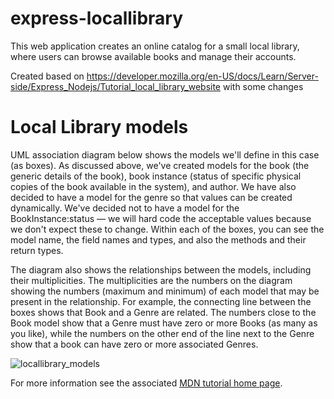 # express-locallibrary
This web application creates an online catalog for a small local library, where users can browse available books and manage their accounts.

Created based on https://developer.mozilla.org/en-US/docs/Learn/Server-side/Express_Nodejs/Tutorial_local_library_website with some changes

# Local Library models

UML association diagram below shows the models we'll define in this case (as boxes). As discussed above, we've created models for the book (the generic details of the book), book instance (status of specific physical copies of the book available in the system), and author. We have also decided to have a model for the genre so that values can be created dynamically. We've decided not to have a model for the BookInstance:status — we will hard code the acceptable values because we don't expect these to change. Within each of the boxes, you can see the model name, the field names and types, and also the methods and their return types.

The diagram also shows the relationships between the models, including their multiplicities. The multiplicities are the numbers on the diagram showing the numbers (maximum and minimum) of each model that may be present in the relationship. For example, the connecting line between the boxes shows that Book and a Genre are related. The numbers close to the Book model show that a Genre must have zero or more Books (as many as you like), while the numbers on the other end of the line next to the Genre show that a book can have zero or more associated Genres.

![locallibrary_models](https://user-images.githubusercontent.com/92204505/166867483-af7b5ae9-5f13-44a7-a5b1-1b6fd4d57eaf.png)

For more information see the associated [MDN tutorial home page](https://developer.mozilla.org/en-US/docs/Learn/Server-side/Express_Nodejs/Tutorial_local_library_website).
